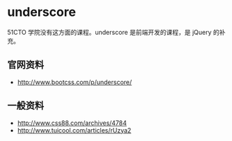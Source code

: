 # underscore

51CTO 学院没有这方面的课程。underscore 是前端开发的课程，是 jQuery 的补充。

## 官网资料

- http://www.bootcss.com/p/underscore/

## 一般资料

- http://www.css88.com/archives/4784
- http://www.tuicool.com/articles/rUzya2
